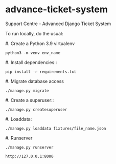 # advance-ticket-system
Support Centre - Advanced Django Ticket System

To run locally, do the usual:

#. Create a Python 3.9 virtualenv
    
    python3 -m venv env_name

#. Install dependencies::

    pip install -r requirements.txt
    
#. Migrate database access
    
    ./manage.py migrate

#. Create a superuser::
   
    ./manage.py createsuperuser

#. Loaddata:

    ./manage.py loaddata fixtures/file_name.json

#. Runserver 

    ./manage.py runserver
 
    http://127.0.0.1:8000 
